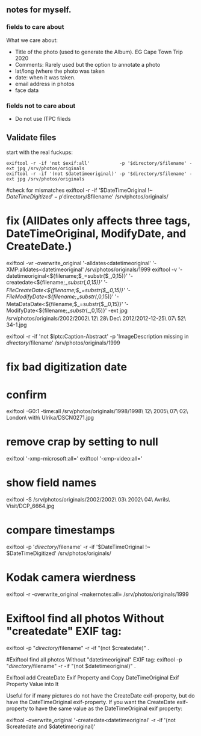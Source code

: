 ## notes for myself.

### fields to care about

What we care about:

- Title of the photo (used to generate the Album). EG Cape Town Trip 2020
- Comments: Rarely used but the option to annotate a photo
- lat/long (where the photo was taken
- date: when it was taken.
- email address in photos
- face data

### fields not to care about
- Do not use ITPC fileds


## Validate files

start with the real fuckups:
```
exiftool -r -if 'not $exif:all'           -p '$directory/$filename' -ext jpg /srv/photos/originals
exiftool -r -if '(not $datetimeoriginal)' -p '$directory/$filename' -ext jpg /srv/photos/originals
```

#check for mismatches
exiftool -r -if '$DateTimeOriginal !~ $DateTimeDigitized'  -p '$directory/$filename'  /srv/photos/originals/
# fix (AllDates only affects three tags, DateTimeOriginal, ModifyDate, and CreateDate.)
exiftool -vr -overwrite_original '-alldates<datetimeoriginal' '-XMP:alldates<datetimeoriginal'  /srv/photos/originals/1999
exiftool -v  '-datetimeoriginal<${filename;$_=substr($_,0,15)}' '-createdate<${filename;$_=substr($_,0,15)}' '-FileCreateDate<${filename;$_=substr($_,0,15)}' '-FileModifyDate<${filename;$_=substr($_,0,15)}' '-MetaDataDate<${filename;$_=substr($_,0,15)}' '-ModifyDate<${filename;$_=substr($_,0,15)}' -ext jpg  /srv/photos/originals/2002/2002\ 12\ 28\ Dec\ 2012/2012-12-25\ 07\ 52\ 34-1.jpg 



exiftool -r -if 'not $Iptc:Caption-Abstract' -p 'ImageDescription missing in $directory/$filename'  /srv/photos/originals/1999

# fix bad digitization date

# confirm 
exiftool -G0:1 -time:all /srv/photos/originals/1998/1998\ 12\ 2005\ 07\ 02\ London\ with\ Ulrika/DSCN0271.jpg 

# remove crap by setting to null
exiftool '-xmp-microsoft:all='
exiftool '-xmp-video:all='

# show field names
exiftool  -S /srv/photos/originals/2002/2002\ 03\ 2002\ 04\ Avrils\ Visit/DCP_6664.jpg

# compare timestamps
exiftool -p '$directory/$filename' -r -if '$DateTimeOriginal !~ $DateTimeDigitized' /srv/photos/originals/

# Kodak camera wierdness
exiftool -r -overwrite_original -makernotes:all= /srv/photos/originals/1999

# Exiftool find all photos Without "createdate" EXIF tag:
exiftool -p "$directory/$filename" -r -if "(not $createdate)" .

#Exiftool find all photos Without "datetimeoriginal" EXIF tag:
exiftool -p "$directory/$filename" -r -if "(not $datetimeoriginal)" .


Exiftool add CreateDate Exif Property and Copy DateTimeOriginal Exif Property Value into It

Useful for if many pictures do not have the CreateDate exif-property, but do have the DateTimeOriginal exif-property. If you want the CreateDate exif-property to have the same value as the DateTimeOriginal exif property:

exiftool -overwrite_original '-createdate<datetimeoriginal' -r -if '(not $createdate and $datetimeoriginal)' <your directory>
